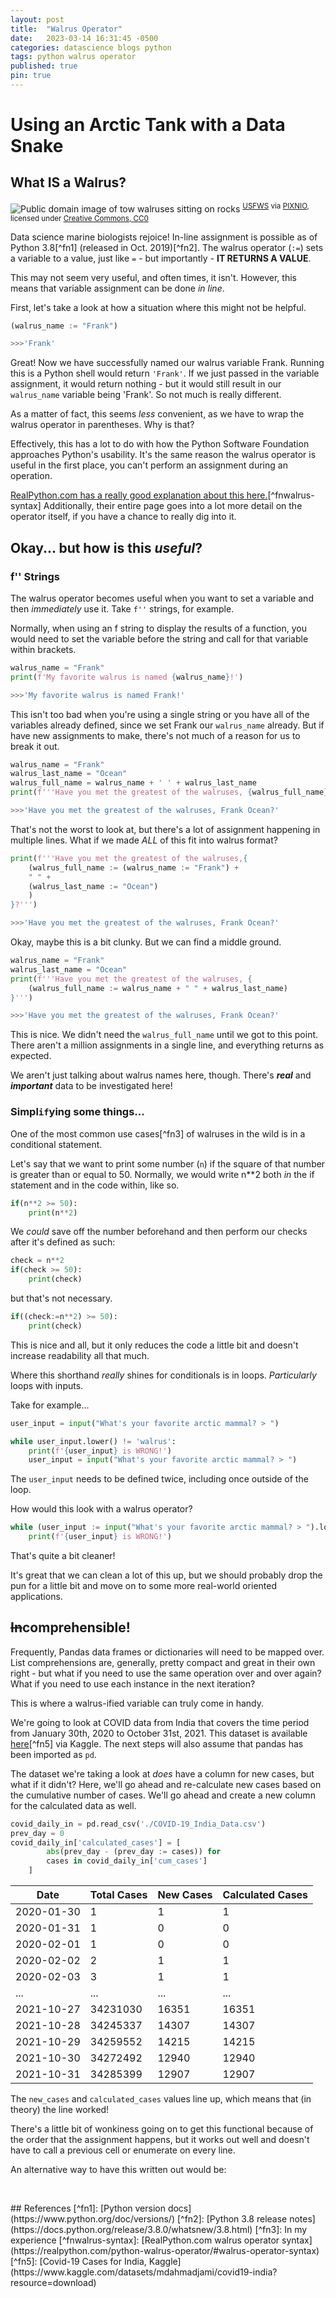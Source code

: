 ```yaml
---
layout: post
title:  "Walrus Operator"
date:   2023-03-14 16:31:45 -0500
categories: datascience blogs python
tags: python walrus operator
published: true
pin: true
---
```


# Using an Arctic Tank with a Data Snake
## What IS a Walrus?


![Public domain image of tow walruses sitting on rocks](/assets/2023-03-14/walrus-pixnio.jpg)
<sup>[USFWS](https://www.fws.gov/) via [PIXNIO](https://pixnio.com/fauna-animals/walrus/walrus-pair-on-rocky-beach), licensed under [Creative Commons, CC0](https://pixnio.com/creative-commons-license)</sup>

Data science marine biologists rejoice! In-line assignment is possible as of Python 3.8[^fn1] (released in Oct. 2019)[^fn2]. The walrus operator (`:=`) sets a variable to a value, just like `=` - but importantly - **IT RETURNS A VALUE**.

This may not seem very useful, and often times, it isn't. However, this means that variable assignment can be done _in line_.

First, let's take a look at how a situation where this might not be helpful.

```python
(walrus_name := "Frank")

>>>'Frank'
```
Great! Now we have successfully named our walrus
variable Frank.
Running this is a Python shell would return `'Frank'`.
If we just passed in the variable assignment, it would return
nothing - but it would still result in our `walrus_name`
variable being 'Frank'. So not much is really different.

As a matter of fact, this seems _less_ convenient, as we
have to wrap the walrus operator in parentheses. Why is
that?

Effectively, this has a lot to do with how the Python
Software Foundation approaches Python's usability. It's the
same reason the walrus operator is useful in the first place,
you can't perform an assignment during an operation.

[RealPython.com has a really good explanation about this here.](https://realpython.com/python-walrus-operator/#walrus-operator-syntax)[^fnwalrus-syntax]
Additionally, their entire page goes into a lot more detail on
the operator itself, if you have a chance to really dig
into it.

## Okay... but how is this _**useful**_?
### f'' Strings
The walrus operator becomes useful when you want to set a
variable and then _immediately_ use it.
Take `f''` strings, for example.

Normally, when using an f string to display the results of a
function, you would need to set the variable before the string
and call for that variable within brackets.

```python
walrus_name = "Frank"
print(f'My favorite walrus is named {walrus_name}!')

>>>'My favorite walrus is named Frank!'
```

This isn't too bad when you're using a single string or you
have all of the variables already defined, since we set Frank
our `walrus_name` already.
But if have new assignments to make, there's not much of a
reason for us to break it out.

```python
walrus_name = "Frank"
walrus_last_name = "Ocean"
walrus_full_name = walrus_name + ' ' + walrus_last_name
print(f'''Have you met the greatest of the walruses, {walrus_full_name}?''')

>>>'Have you met the greatest of the walruses, Frank Ocean?'
```

That's not the worst to look at, but there's a lot of
assignment happening in multiple lines.
What if we made *ALL* of this fit into walrus format?

```python
print(f'''Have you met the greatest of the walruses,{
    (walrus_full_name := (walrus_name := "Frank") +
    " " +
    (walrus_last_name := "Ocean")
    )
}?''')

>>>'Have you met the greatest of the walruses, Frank Ocean?'
```

Okay, maybe this is a bit clunky. But we can find a middle
ground.

```python
walrus_name = "Frank"
walrus_last_name = "Ocean"
print(f'''Have you met the greatest of the walruses, {
    (walrus_full_name := walrus_name + " " + walrus_last_name)
}''')

>>>'Have you met the greatest of the walruses, Frank Ocean?'
```

This is nice. We didn't need the `walrus_full_name` until we
got to this point. There aren't a million assignments in a
single line, and everything returns as expected.

We aren't just talking about walrus names here, though.
There's ___real___ and ___important___ data to be investigated
here!

<!--
### **100%** Probability <sub>of me using this because it's fun</sub>

Statistics has a LOT of math. 
-->

### Simpl`if`ying some things...
One of the most common use cases[^fn3]
of walruses in the wild is in a conditional statement.

Let's say that we want to print some number (`n`) if the square
of that number is greater than or equal to 50. Normally, we
would write n*\*2 both *in* the if statement and in the code
within, like so.
```python
if(n**2 >= 50):
    print(n**2)
```

We *could* save off the number beforehand and then perform our
checks after it's defined as such:
```python
check = n**2
if(check >= 50):
    print(check)
```
but that's not necessary.
```python
if((check:=n**2) >= 50):
    print(check)
```

This is nice and all, but it only reduces the code a little
bit and doesn't increase readability all that much.

Where this shorthand *really* shines for conditionals is in
loops. *Particularly* loops with inputs.

Take for example...
```python
user_input = input("What's your favorite arctic mammal? > ")

while user_input.lower() != 'walrus':
    print(f'{user_input} is WRONG!')
    user_input = input("What's your favorite arctic mammal? > ")
```

The `user_input` needs to be defined twice, including once
outside of the loop.

How would this look with a walrus operator?

```python
while (user_input := input("What's your favorite arctic mammal? > ").lower()) != 'walrus':
    print(f'{user_input} is WRONG!')
```
That's quite a bit cleaner!

It's great that we can clean a lot of this up, but we should
probably drop the pun for a little bit and move on to some
more real-world oriented applications.

<!--
## Navigating With a `.map`
-->

## ~~In~~comprehensible!
Frequently, Pandas data frames or dictionaries will need to be
mapped over. List comprehensions are, generally, pretty compact
and great in their own right - but what if you need to use the
same operation over and over again? What if you need to use
each instance in the next iteration?

This is where a walrus-ified variable can truly come in handy.

We're going to look at COVID data from India that covers the 
time period from January 30th, 2020 to October 31st, 2021.
This dataset is available [here](https://www.kaggle.com/datasets/mdahmadjami/covid19-india?resource=download)[^fn5]
 via Kaggle. The next steps will
also assume that pandas has been imported as `pd`.

The dataset we're taking a look at *does* have a column for new
cases, but what if it didn't? Here, we'll go ahead and re-calculate
new cases based on the cumulative number of cases. We'll go ahead
and create a new column for the calculated data as well.

```python
covid_daily_in = pd.read_csv('./COVID-19_India_Data.csv')
prev_day = 0
covid_daily_in['calculated_cases'] = [
        abs(prev_day - (prev_day := cases)) for
        cases in covid_daily_in['cum_cases']
    ]
```

| Date	        | Total Cases	| New Cases	| Calculated Cases |
|---------------|-----------|-----------|-------------------|
| 2020-01-30	| 1	        | 1	        | 1                 |
| 2020-01-31	| 1	        | 0	        | 0                 |
| 2020-02-01	| 1	        | 0	        | 0                 |
| 2020-02-02	| 2	        | 1	        | 1                 |
| 2020-02-03	| 3	        | 1	        | 1                 |
| ...	        | ...	    | ...	    | ...               |
| 2021-10-27	| 34231030	| 16351 	| 16351             |
| 2021-10-28	| 34245337	| 14307	    | 14307             |
| 2021-10-29	| 34259552	| 14215	    | 14215             |
| 2021-10-30	| 34272492	| 12940	    | 12940             |
| 2021-10-31	| 34285399	| 12907	    | 12907             |

The `new_cases` and `calculated_cases` values line up, which means
that (in theory) the line worked!

There's a little bit of wonkiness going on to get this functional
because of the order that the assignment happens, but it works out
well and doesn't have to call a previous cell or enumerate on every
line.

An alternative way to have this written out would be:
```python

```


<br/>
## References
[^fn1]: [Python version docs](https://www.python.org/doc/versions/)
[^fn2]: [Python 3.8 release notes](https://docs.python.org/release/3.8.0/whatsnew/3.8.html)
[^fn3]: In my experience
[^fnwalrus-syntax]: [RealPython.com walrus operator syntax](https://realpython.com/python-walrus-operator/#walrus-operator-syntax)
[^fn5]: [Covid-19 Cases for India, Kaggle](https://www.kaggle.com/datasets/mdahmadjami/covid19-india?resource=download)